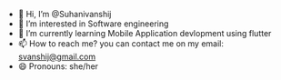 - 👋 Hi, I’m @Suhanivanshij
- 👀 I’m interested in Software engineering
- 🌱 I’m currently learning Mobile Application devlopment using flutter
- 📫 How to reach me? you can contact me on my email: svanshij@gmail.com
- 😄 Pronouns: she/her

<!---
Suhanivanshij/Suhanivanshij is a ✨ special ✨ repository because its `README.md` (this file) appears on your GitHub profile.
You can click the Preview link to take a look at your changes.
--->

